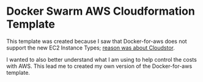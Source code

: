 # Docker Swarm AWS Cloudformation Template

This template was created because I saw that Docker-for-aws does not support the new EC2 Instance Types; [reason was about Cloudstor](https://github.com/docker/for-aws/issues/184).

I wanted to also better understand what I am using to help control the costs with AWS. This lead me to created my own version of the Docker-for-aws template.